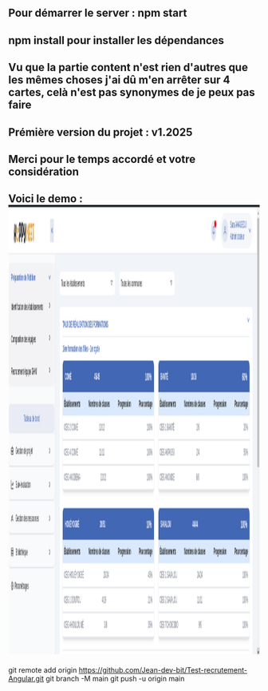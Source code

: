 
## Pour démarrer le server : npm start

## npm install pour installer les dépendances

## Vu que la partie content n'est rien d'autres que les mêmes choses j'ai dû m'en arrêter sur 4 cartes, celà n'est pas synonymes de je peux pas faire 

## Prémière version du projet : v1.2025

## Merci pour le temps accordé et votre considération 

## Voici le demo : <img src="/Test.png" alt="" width = "100%" height="900px"/>


git remote add origin https://github.com/Jean-dev-bit/Test-recrutement-Angular.git
git branch -M main
git push -u origin main
